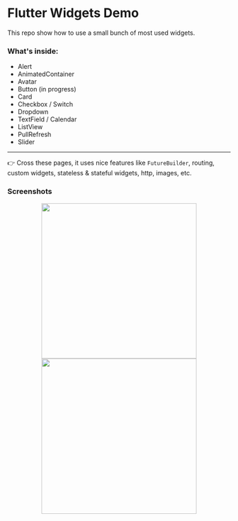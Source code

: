 # Flutter Widgets Demo

This repo show how to use a small bunch of most used widgets.

### What's inside:

- Alert
- AnimatedContainer
- Avatar
- Button (in progress)
- Card
- Checkbox / Switch
- Dropdown
- TextField / Calendar
- ListView
- PullRefresh
- Slider

---

👉 Cross these pages, it uses nice features like `FutureBuilder`, routing, custom widgets, stateless & stateful widgets, http, images, etc.

### Screenshots

<center>
  <img src="https://i.imgur.com/47IeE98.png" width="350" />
</center>

<center>
  <img src="https://i.imgur.com/FSlGj5m.png" width="350" />
</center>
